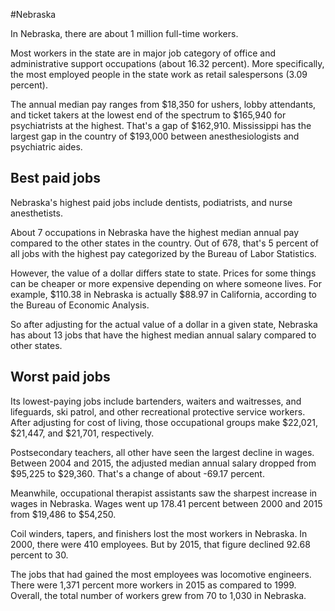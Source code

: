 

#Nebraska

In Nebraska, there are about 1 million full-time workers.


Most workers in the state are in major job category of office and administrative support occupations (about 16.32 percent). More specifically, the most employed people in the state work as retail salespersons (3.09 percent).
               
The annual median pay ranges from $18,350 for ushers, lobby attendants, and ticket takers at the lowest end of the spectrum to  $165,940 for psychiatrists at the highest. That's a gap of $162,910. Mississippi has the largest gap in the country of $193,000 between anesthesiologists and psychiatric aides.
               
## Best paid jobs
Nebraska's highest paid jobs include dentists, podiatrists, and nurse anesthetists.
               
About 7 occupations in Nebraska have the highest median annual pay compared to the other states in the country. Out of 678, that's 5 percent of all jobs with the highest pay categorized by the Bureau of Labor Statistics.
               
However, the value of a dollar differs state to state. Prices for some things can be cheaper or more expensive depending on where someone lives. For example, $110.38 in Nebraska is actually $88.97 in California, according to the Bureau of Economic Analysis.
               
So after adjusting for the actual value of a dollar in a given state, Nebraska has about 13 jobs that have the highest median annual salary compared to other states.
               
## Worst paid jobs

Its lowest-paying jobs include bartenders, waiters and waitresses, and lifeguards, ski patrol, and other recreational protective service workers. After adjusting for cost of living, those occupational groups make $22,021,  $21,447, and  $21,701, respectively.
               
Postsecondary teachers, all other have seen the largest decline in wages. Between 2004 and 2015, the adjusted median annual salary dropped from $95,225 to $29,360. That's a change of about -69.17 percent.
               
Meanwhile, occupational therapist assistants saw the sharpest increase in wages in Nebraska. Wages went up 178.41 percent between 2000 and 2015 from $19,486 to $54,250.

Coil winders, tapers, and finishers lost the most workers in Nebraska. In 2000, there were 410 employees. But by 2015, that figure declined 92.68 percent to 30. 
               
The jobs that had gained the most employees was locomotive engineers. There were 1,371 percent more workers in 2015 as compared to 1999. Overall, the total number of workers grew from 70 to 1,030 in Nebraska.
